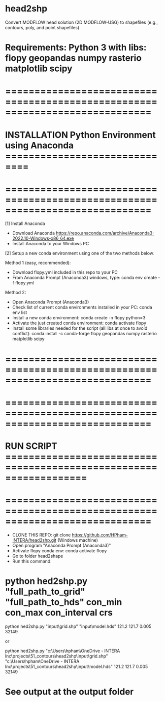 # head2shp
Convert MODFLOW head solution (2D MODFLOW-USG) to shapefiles (e.g., contours, poly, and point shapefiles)

# Requirements: Python 3 with libs: flopy geopandas numpy rasterio matplotlib scipy


# =============================================================================
# INSTALLATION Python Environment using Anaconda ==============================
# =============================================================================

[1] Install Anaconda
- Download Anaconda https://repo.anaconda.com/archive/Anaconda3-2022.10-Windows-x86_64.exe
- Install Anaconda to your Windows PC

[2] Setup a new conda environment using one of the two methods below: 

Method 1 (easy, recommended): 
- Download flopy.yml included in this repo to your PC
- From Anaconda Prompt (Anaconda3) windows, type: conda env create -f flopy.yml

Method 2: 
- Open Anaconda Prompt (Anaconda3)
- Check list of current conda environments installed in your PC: conda env list
- Install a new conda environment: conda create -n flopy python=3
- Activate the just created conda environment: conda activate flopy
- Install some libraries needed for the script (all libs at once to avoid conflict): conda install -c conda-forge flopy geopandas numpy rasterio matplotlib scipy
# =============================================================================


# =============================================================================
# RUN SCRIPT ==================================================================
# =============================================================================
- CLONE THIS REPO: git clone https://github.com/HPham-INTERA/head2shp.git (Windows machine)
- Open program "Anaconda Prompt (Anaconda3)"
- Activate flopy conda env: conda activate flopy
- Go to folder head2shape
- Run this command: 

# python hed2shp.py "full_path_to_grid" "full_path_to_hds" con_min con_max con_interval crs

python hed2shp.py "input\grid.shp" "input\model.hds" 121.2 121.7 0.005 32149

or

python hed2shp.py "c:\Users\hpham\OneDrive - INTERA Inc\projects\51_contours\head2shp\input\grid.shp" "c:\Users\hpham\OneDrive - INTERA Inc\projects\51_contours\head2shp\input\model.hds" 121.2 121.7 0.005 32149



# See output at the output folder
